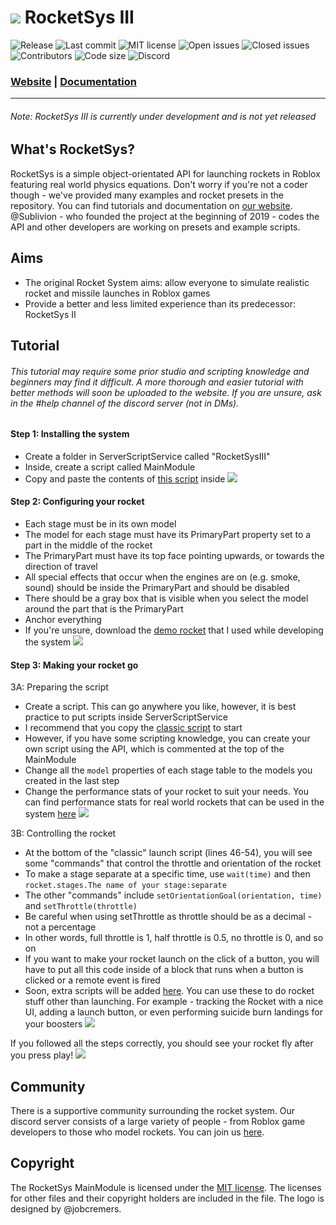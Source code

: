 # ![](https://raw.githubusercontent.com/Sublivion/RocketSys/master/RocketSys.png) RocketSys III
![Release](https://img.shields.io/github/tag-date/sublivion/rocketsys.svg?style=flat-square) ![Last commit](https://img.shields.io/github/last-commit/sublivion/rocketsys.svg?style=flat-square) ![MIT license](https://img.shields.io/github/license/sublivion/rocketsys.svg?style=flat-square) ![Open issues](https://img.shields.io/github/issues/sublivion/rocketsys.svg?style=flat-square) ![Closed issues](https://img.shields.io/github/issues-closed/sublivion/rocketsys.svg?style=flat-square) ![Contributors](https://img.shields.io/github/contributors/sublivion/rocketsys.svg?style=flat-square) ![Code size](https://img.shields.io/github/languages/code-size/sublivion/rocketsys.svg?style=flat-square) ![Discord](https://img.shields.io/discord/530216666416807947.svg?style=flat-square)

### [Website](https://sublivion.github.io/RocketSys/) | [Documentation](https://sublivion.github.io/RocketSys/)
---
###### Note: RocketSys III is currently under development and is not yet released

## What's RocketSys?
RocketSys is a simple object-orientated API for launching rockets in Roblox featuring real world physics equations. Don't worry if you're not a coder though - we've provided many examples and rocket presets in the repository. You can find tutorials and documentation on [our website](https://sublivion.github.io/RocketSys/). @Sublivion - who founded the project at the beginning of 2019 - codes the API and other developers are working on presets and example scripts.

## Aims
- The original Rocket System aims: allow everyone to simulate realistic rocket and missile launches in Roblox games
- Provide a better and less limited experience than its predecessor: RocketSys II

## Tutorial
###### This tutorial may require some prior studio and scripting knowledge and beginners may find it difficult. A more thorough and easier tutorial with better methods will soon be uploaded to the website. If you are unsure, ask in the #help channel of the discord server (not in DMs).
#### Step 1: Installing the system
- Create a folder in ServerScriptService called "RocketSysIII"
- Inside, create a script called MainModule
- Copy and paste the contents of [this script](https://github.com/Sublivion/RocketSys/blob/master/src/MainModule.lua) inside
![](https://i.gyazo.com/73f5ea935b291eeca394efda2464faa7.png)

#### Step 2: Configuring your rocket
- Each stage must be in its own model
- The model for each stage must have its PrimaryPart property set to a part in the middle of the rocket
- The PrimaryPart must have its top face pointing upwards, or towards the direction of travel
- All special effects that occur when the engines are on (e.g. smoke, sound) should be inside the PrimaryPart and should be disabled
- There should be a gray box that is visible when you select the model around the part that is the PrimaryPart
- Anchor everything
- If you're unsure, download the [demo rocket](https://github.com/Sublivion/RocketSys/blob/master/examples/DemoRocket.rbxm) that I used while developing the system
![](https://i.gyazo.com/5b1696712e558694a410f03cb9c20b71.png)

#### Step 3: Making your rocket go
3A: Preparing the script
- Create a script. This can go anywhere you like, however, it is best practice to put scripts inside ServerScriptService
- I recommend that you copy the [classic script](https://github.com/Sublivion/RocketSys/blob/master/examples/Classic.lua) to start
- However, if you have some scripting knowledge, you can create your own script using the API, which is commented at the top of the MainModule
- Change all the `model` properties of each stage table to the models you created in the last step
- Change the performance stats of your rocket to suit your needs. You can find performance stats for real world rockets that can be used in the system [here](https://github.com/Sublivion/RocketSys/tree/master/presets)
![](https://i.gyazo.com/651e6689a5cdb8fff8a5d2949dbf282b.png)

3B: Controlling the rocket
- At the bottom of the "classic" launch script (lines 46-54), you will see some "commands" that control the throttle and orientation of the rocket
- To make a stage separate at a specific time, use `wait(time)` and then `rocket.stages.The name of your stage:separate`
- The other "commands" include `setOrientationGoal(orientation, time)` and `setThrottle(throttle)`
- Be careful when using setThrottle as throttle should be as a decimal - not a percentage
- In other words, full throttle is 1, half throttle is 0.5, no throttle is 0, and so on
- If you want to make your rocket launch on the click of a button, you will have to put all this code inside of a block that runs when a button is clicked or a remote event is fired
- Soon, extra scripts will be added [here](https://github.com/Sublivion/RocketSys/tree/master/examples). You can use these to do rocket stuff other than launching. For example - tracking the Rocket with a nice UI, adding a launch button, or even performing suicide burn landings for your boosters
![](https://i.gyazo.com/b3827ed8467e914b38307e39da426b12.png)

If you followed all the steps correctly, you should see your rocket fly after you press play!
![](https://i.gyazo.com/b9b8cbb39282810634237a3270a1d2ae.png)

## Community
There is a supportive community surrounding the rocket system. Our discord server consists of a large variety of people - from Roblox game developers to those who model rockets. You can join us [here](https://discord.gg/bqRdNPw).

## Copyright
The RocketSys MainModule is licensed under the [MIT license](https://raw.githubusercontent.com/Sublivion/RocketSys/master/LICENSE). The licenses for other files and their copyright holders are included in the file. The logo is designed by @jobcremers.
